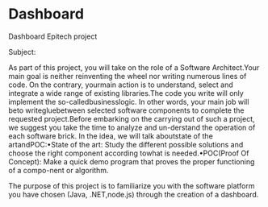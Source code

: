 # Dashboard
 
Dashboard Epitech project

Subject:

As part of this project, you will take on the role of a Software Architect.Your main goal is neither reinventing the wheel nor writing numerous lines of code. On the contrary, yourmain action is to understand, select and integrate a wide range of existing libraries.The code you write will only implement the so-calledbusinesslogic. In other words, your main job will beto writegluebetween selected software components to complete the requested project.Before embarking on the carrying out of such a project, we suggest you take the time to analyze and un-derstand the operation of each software brick. In the idea, we will talk aboutstate of the artandPOC:•State of the art: Study the different possible solutions and choose the right component according towhat is needed.•POC(Proof Of Concept): Make a quick demo program that proves the proper functioning of a compo-nent or algorithm.

The purpose of this project is to familiarize you with the software platform you have chosen (Java, .NET,node.js) through the creation of a dashboard.
